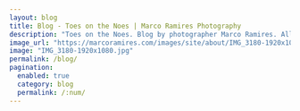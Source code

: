 ```yaml
---
layout: blog
title: Blog - Toes on the Noes | Marco Ramires Photography
description: "Toes on the Noes. Blog by photographer Marco Ramires. All the images you see on the site are for sale."
image_url: "https://marcoramires.com/images/site/about/IMG_3180-1920x1080.jpg"
image: "IMG_3180-1920x1080.jpg"
permalink: /blog/
pagination: 
  enabled: true
  category: blog
  permalink: /:num/
---
```

